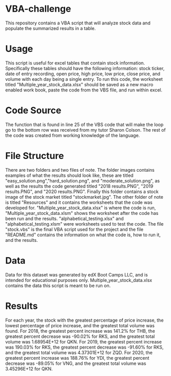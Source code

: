 # VBA-challenge
  This repository contains a VBA script that will analyze stock data and populate the summarized results in a table.
# Usage
  This script is useful for excel tables that contain stock information. Specifically these tables should have the following information: stock ticker, date of entry recording, open price, high price, low price, close price, and volume with each day being a single entry. To run this code, the worksheet titled "Multiple_year_stock_data.xlsx" should be saved as a new macro enabled work book, paste the code from the VBS file, and run within excel.
# Code Source
  The function that is found in line 25 of the VBS code that will make the loop go to the bottom row was received from my tutor Sharon Colson. The rest of the code was created from working knowledge of the language.  
# File Structure
  There are two folders and two files of note. The folder images contains examples of what the results should look like, these are titled "easy_solution.png","hard_solution.png", and "moderate_solution.png", as well as the results the code generated titled "2018 results.PNG", "2019 results.PNG", and "2020 results.PNG". Finally this folder contains a stock image of the stock market titled "stockmarket.jpg". The other folder of note is titled "Resources" and it contains the worksheets that the code was developed for. "Multiple_year_stock_data.xlsx" is where the code is run, "Multiple_year_stock_data.xlsm" shows the worksheet after the code has been run and the results. "alphabetical_testing.xlsx" and "alphabetical_testing.xlsm" were worksheets used to test the code. The file "stock.vbs" is the final VBA script used for the project and the file "README.md" contains the information on what the code is, how to run it, and the results.
# Data
Data for this dataset was generated by edX Boot Camps LLC, and is intended for educational purposes only. Multiple_year_stock_data.xlsx contains the data this script is meant to be run on.
# Results
For each year, the stock with the greatest percentage of price increase, the lowest percentage of price increase, and the greatest total volume was found. For 2018, the greatest percent increase was 141.2% for THB, the greatest percent decrease was -90.02% for RKS, and the greatest total volume was 1.68954E+12 for QKN. For 2019, the greatest percent increase was 190.03% for RKS, the greatest percent decrease was -91.60% for RKS, and the greatest total volume was 4.37301E+12 for ZQD. For 2020, the greatest percent increase was 188.76% for YDI, the greatest percent decrease was -89.05% for VNG, and the greatest total volume was 3.45296E+12 for QKN.
